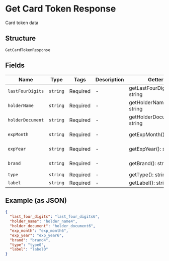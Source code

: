 
# Get Card Token Response

Card token data

## Structure

`GetCardTokenResponse`

## Fields

| Name | Type | Tags | Description | Getter | Setter |
|  --- | --- | --- | --- | --- | --- |
| `lastFourDigits` | `string` | Required | - | getLastFourDigits(): string | setLastFourDigits(string lastFourDigits): void |
| `holderName` | `string` | Required | - | getHolderName(): string | setHolderName(string holderName): void |
| `holderDocument` | `string` | Required | - | getHolderDocument(): string | setHolderDocument(string holderDocument): void |
| `expMonth` | `string` | Required | - | getExpMonth(): string | setExpMonth(string expMonth): void |
| `expYear` | `string` | Required | - | getExpYear(): string | setExpYear(string expYear): void |
| `brand` | `string` | Required | - | getBrand(): string | setBrand(string brand): void |
| `type` | `string` | Required | - | getType(): string | setType(string type): void |
| `label` | `string` | Required | - | getLabel(): string | setLabel(string label): void |

## Example (as JSON)

```json
{
  "last_four_digits": "last_four_digits6",
  "holder_name": "holder_name4",
  "holder_document": "holder_document6",
  "exp_month": "exp_month6",
  "exp_year": "exp_year6",
  "brand": "brand4",
  "type": "type0",
  "label": "label0"
}
```

